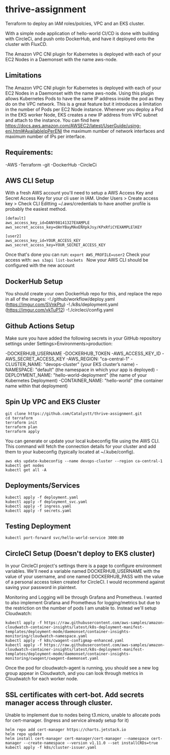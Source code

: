 # thrive-assignment
Terraform to deploy an IAM roles/polcies, VPC and an EKS cluster.


With a simple node application of hello-world
CI/CD is done with building with CircleCi, and push onto DockerHub, and have it deployed onto the cluster with FluxCD.


The Amazon VPC CNI plugin for Kubernetes is deployed with each of your EC2 Nodes in a Daemonset with the name aws-node.

## Limitations
The Amazon VPC CNI plugin for Kubernetes is deployed with each of your EC2 Nodes in a Daemonset with the name aws-node. Using this plugin allows Kubernetes Pods to have the same IP address inside the pod as they do on the VPC network.
This is a great feature but it introduces a limitation in the number of Pods per EC2 Node instance. Whenever you deploy a Pod in the EKS worker Node, EKS creates a new IP address from VPC subnet and attach to the instance. You can find here https://docs.aws.amazon.com/AWSEC2/latest/UserGuide/using-eni.html#AvailableIpPerENI the maximum number of network interfaces and maximum number of IPs per interface.


## Requirements:
-AWS 
-Terraform
-git
-DockerHub
-CircleCi

## AWS CLI Setup
With a fresh AWS account you'll need to setup a AWS Access Key and Secret Access Key for your cli user in IAM. Under Users > Create access key > Check CLI
Editting ~/.aws/credentials to have another profile is probably the easiest method.
```
[default]
aws_access_key_id=DANY08141327EXAMPLE
aws_secret_access_key=dAnYBayMAxEÑXpkJsy/KPxRfiCYEXAMPLElKEY

[user2]
aws_access_key_id=YOUR_ACCESS_KEY
aws_secret_access_key=YOUR_SECRET_ACCESS_KEY
```
Once that's done you can run: ```export AWS_PROFILE=user2```
Check your access with: ```aws s3api list-buckets ```
Now your AWS CLI should be configured with the new account

## DockerHub Setup
You should create your own DockerHub repo for this, and replace the repo in all of the images: 
-!./github/workflow/deploy.yaml (https://imgur.com/SVnkPtu)
-!./k8s/deployment.yaml (https://imgur.com/vkTuP12)
-!./circleci/config.yaml 

## Github Actions Setup

Make sure you have added the following secrets in your GitHub repository settings under Settings>Environments>production:

-DOCKERHUB_USERNAME
-DOCKERHUB_TOKEN
-AWS_ACCESS_KEY_ID
-AWS_SECRET_ACCESS_KEY
-AWS_REGION: "ca-central-1"
-CLUSTER_NAME: "devops-cluster" (your EKS cluster’s name)
-NAMESPACE: "default" (the namespace in which your app is deployed)
-DEPLOYMENT_NAME: "hello-world-deployment" (the name of your Kubernetes Deployment)
-CONTAINER_NAME: "hello-world" (the container name within that deployment)


## Spin Up VPC and EKS Cluster
```
git clone https://github.com/Catalystt/thrive-assignment.git
cd terraform
terraform init
terraform plan
terraform apply
```

You can generate or update your local kubeconfig file using the AWS CLI. This command will fetch the connection details for your cluster and add them to your kubeconfig (typically located at ~/.kube/config).
```
aws eks update-kubeconfig --name devops-cluster --region ca-central-1
kubectl get nodes
kubectl get all -A
```

## Deployments/Services
```
kubectl apply -f deployment.yaml
kubectl apply -f deployment_svc.yaml
kubectl apply -f ingress.yaml
kubectl apply -f secrets.yaml
```

## Testing Deployment
```
kubectl port-forward svc/hello-world-service 3000:80
```






## CircleCI Setup (Doesn't deploy to EKS cluster)
In your CircleCI project's settings there is a page to configure environment variables. We'll need a variable named DOCKERHUB_USERNAME with the value of your username, and one named DOCKERHUB_PASS with the value of a personal access token  created for CircleCI. I would recommend against saving your password in plaintext.


Monitoring and Logging will be through Grafana and Prometheus.
I wanted to also implement Grafana and Prometheus for logging/metrics but due to the restriction on the number of pods I am unable to.
Instead we'll setup Cloudwatch:
```
kubectl apply -f https://raw.githubusercontent.com/aws-samples/amazon-cloudwatch-container-insights/latest/k8s-deployment-manifest-templates/deployment-mode/daemonset/container-insights-monitoring/cloudwatch-namespace.yaml
kubectl apply -f k8s/cwagent-configmap-enhanced.yaml
kubectl apply -f https://raw.githubusercontent.com/aws-samples/amazon-cloudwatch-container-insights/latest/k8s-deployment-manifest-templates/deployment-mode/daemonset/container-insights-monitoring/cwagent/cwagent-daemonset.yaml
```

Once the pod for cloudwatch-agent is running, you should see a new log group appear in Cloudwatch, and you can look through metrics in Cloudwatch for each worker node. 


## SSL certificates with cert-bot. Add secrets manager access through cluster.
Unable to implement due to nodes being t3.micro, unable to allocate pods for cert-manager. (Ingress and service already setup for it)
```
helm repo add cert-manager https://charts.jetstack.io
helm repo update
helm install cert-manager cert-manager/cert-manager --namespace cert-manager --create-namespace --version v1.11.0 --set installCRDs=true
kubectl apply -f k8s/cluster-issuer.yaml
```
